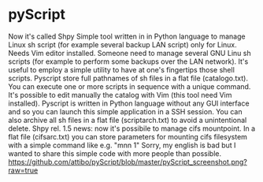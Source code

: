 # pyScript
Now it's called Shpy
Simple tool written in in Python language to manage Linux sh script (for example several backup LAN script)
only for Linux. Needs Vim editor installed.
Someone need to manage several GNU Linu sh scripts (for example to perform some backups over the LAN network).
It's useful to employ a simple utility to have at one's fingertips those shell scripts.
Pyscript store full pathnames of sh files in a flat file (catalogo.txt).
You can execute one or more scripts in sequence with a unique command.
It's possible to edit manually the catalog with Vim (this tool need Vim installed).
Pyscript is written in Python language without any GUI interface and so you can launch this simple application in a SSH session.
You can also archive all sh files in a flat file (scriptarch.txt) to avoid a unintentional delete.
Shpy rel. 1.5 news: now it's possibile to manage cifs mountpoint.
In a flat file (cifsarc.txt) you can store parameters for mounting cifs filesystem with a simple command like e.g. "mnn 1"
Sorry, my english is bad but I wanted to share this simple code with more people than possible.
https://github.com/attibo/pyScript/blob/master/pyScript_screenshot.png?raw=true
